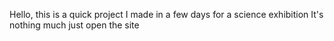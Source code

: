 Hello, this is a quick project I made in a few days for a science exhibition
It's nothing much
just open the site
